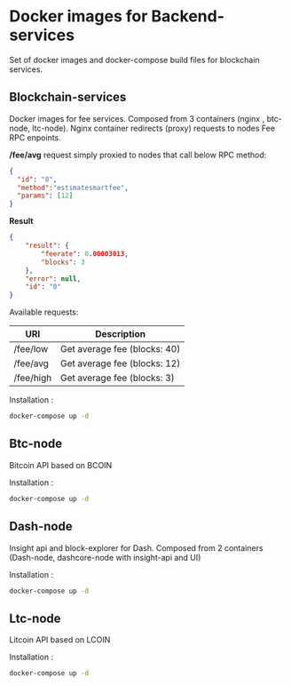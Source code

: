 # Docker images for Backend-services

Set of docker images and docker-compose build files for blockchain services.


## Blockchain-services

Docker images for fee services. Composed from 3 containers (nginx , btc-node, ltc-node).
Nginx container redirects (proxy) requests to nodes Fee RPC enpoints.

**/fee/avg**  request simply proxied to nodes that call below RPC method:
```json
{
  "id": "0",
  "method":"estimatesmartfee",
  "params": [12]
}
```
**Result**
```json
{
    "result": {
        "feerate": 0.00003013,
        "blocks": 3
    },
    "error": null,
    "id": "0"
}
```

Available requests:

| URI       | Description |
| --------- | -------- |
| /fee/low  | Get average fee (blocks: 40) |
| /fee/avg  | Get average fee (blocks: 12) |
| /fee/high | Get average fee (blocks: 3) |


Installation :
```bash
docker-compose up -d
```
## Btc-node

Bitcoin API based on BCOIN

Installation :
```bash
docker-compose up -d
```
## Dash-node

Insight api and block-explorer for Dash. Composed from 2 containers (Dash-node, dashcore-node with insight-api and UI)

Installation :
```bash
docker-compose up -d
```
## Ltc-node

Litcoin API based on LCOIN

Installation :
```bash
docker-compose up -d
```
